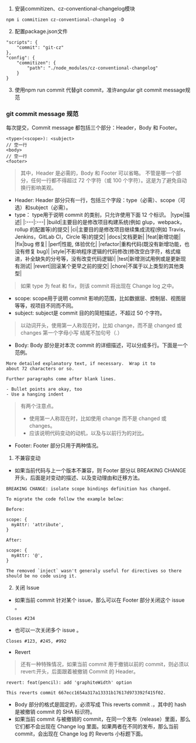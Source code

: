 1. 安装commitizen、cz-conventional-changelog模块
```
npm i commitizen cz-conventional-changelog -D
```
2. 配置package.json文件
```
"scripts": {
    "commit": "git-cz"
},
"config": {
    "commitizen": {
        "path": "./node_modules/cz-conventional-changelog"
    }
}
```

3. 使用npm run commit 代替git commit，准许angular git commit message规范

### git commit message 规范
每次提交，Commit message 都包括三个部分：Header，Body 和 Footer。
```
<type>(<scope>): <subject>
// 空一行
<body>
// 空一行
<footer>
```
> 其中，Header 是必需的，Body 和 Footer 可以省略。
> 不管是哪一个部分，任何一行都不得超过 72 个字符（或 100 个字符）。这是为了避免自动换行影响美观。
- Header: Header 部分只有一行，包括三个字段：type（必需）、scope（可选）和subject（必需）。
- type： type用于说明 commit 的类别，只允许使用下面 12 个标识。
|type|描述|
|:---|:---|
|build|主要目的是修改项目构建系统(例如 glup，webpack，rollup 的配置等)的提交|
|ci|主要目的是修改项目继续集成流程(例如 Travis，Jenkins，GitLab CI，Circle 等)的提交|
|docs|文档更新|
|feat|新增功能|
|fix|bug 修复|
|perf|性能, 体验优化|
|refactor|重构代码(既没有新增功能，也没有修复 bug)|
|style|不影响程序逻辑的代码修改(修改空白字符，格式缩进，补全缺失的分号等，没有改变代码逻辑)|
|test|新增测试用例或是更新现有测试|
|revert|回滚某个更早之前的提交|
|chore|不属于以上类型的其他类型|
> 如果 type 为 feat 和 fix，则该 commit 将出现在 Change log 之中。
- scope: scope用于说明 commit 影响的范围，比如数据层、控制层、视图层等等，视项目不同而不同。
- subject: subject是 commit 目的的简短描述，不超过 50 个字符。
> 以动词开头，使用第一人称现在时，比如 change，而不是 changed 或 changes 第一个字母小写 结尾不加句号（.）
- Body: Body 部分是对本次 commit 的详细描述，可以分成多行。下面是一个范例。
```
More detailed explanatory text, if necessary.  Wrap it to
about 72 characters or so.

Further paragraphs come after blank lines.

- Bullet points are okay, too
- Use a hanging indent
```
> 有两个注意点。
> - 使用第一人称现在时，比如使用 change 而不是 changed 或 changes。
> - 应该说明代码变动的动机，以及与以前行为的对比。
- Footer: Footer 部分只用于两种情况。
1. 不兼容变动
- 如果当前代码与上一个版本不兼容，则 Footer 部分以 BREAKING CHANGE 开头，后面是对变动的描述、以及变动理由和迁移方法。
```
BREAKING CHANGE: isolate scope bindings definition has changed.

To migrate the code follow the example below:

Before:

scope: {
  myAttr: 'attribute',
}

After:

scope: {
  myAttr: '@',
}

The removed `inject` wasn't generaly useful for directives so there should be no code using it.
```
2. 关闭 Issue
- 如果当前 commit 针对某个 issue，那么可以在 Footer 部分关闭这个 issue 。
```
Closes #234
```
- 也可以一次关闭多个 issue 。
```
Closes #123, #245, #992
```
- Revert
> 还有一种特殊情况，如果当前 commit 用于撤销以前的 commit，则必须以 revert:开头，后面跟着被撤销 Commit 的 Header。
```
revert: feat(pencil): add 'graphiteWidth' option

This reverts commit 667ecc1654a317a13331b17617d973392f415f02.
```
- Body 部分的格式是固定的，必须写成 This reverts commit <hash>.，其中的 hash 是被撤销 commit 的 SHA 标识符。
- 如果当前 commit 与被撤销的 commit，在同一个发布（release）里面，那么它们都不会出现在 Change log 里面。如果两者在不同的发布，那么当前 commit，会出现在 Change log 的 Reverts 小标题下面。